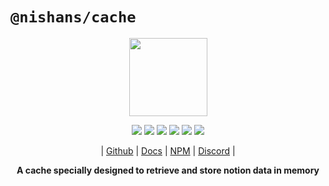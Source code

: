 # `@nishans/cache`

<p align="center">
  <img width="125" src="https://github.com/Devorein/Nishan/blob/master/docs/static/img/cache/logo.svg"/>
</p>

<p align="center">
  <img src="https://img.shields.io/bundlephobia/minzip/@nishans/cache?label=minzipped&style=flat&color=%23bb0a1e"/>
  <img src="https://img.shields.io/npm/dw/@nishans/cache?style=flat&color=orange"/>
  <img src="https://img.shields.io/github/issues/devorein/nishan/@nishans/cache?color=yellow"/>
  <img src="https://img.shields.io/npm/v/@nishans/cache?color=%2303C04A"/>
  <img src="https://img.shields.io/codecov/c/github/devorein/Nishan?flag=cache&color=blue"/>
  <img src="https://img.shields.io/librariesio/release/npm/@nishans/cache?color=%234B0082">
</p>

<p align="center">
  | <a href="https://github.com/Devorein/Nishan/tree/master/packages/cache">Github</a> |
  <a href="https://nishan-docs.netlify.app/docs/cache/">Docs</a> |
  <a href="https://www.npmjs.com/package/@nishans/cache">NPM</a> |
  <a href="https://discord.com/invite/SpwHCz8ysx">Discord</a> |
</p>

<p align="center"><b>
A cache specially designed to retrieve and store notion data in memory</b></p>
